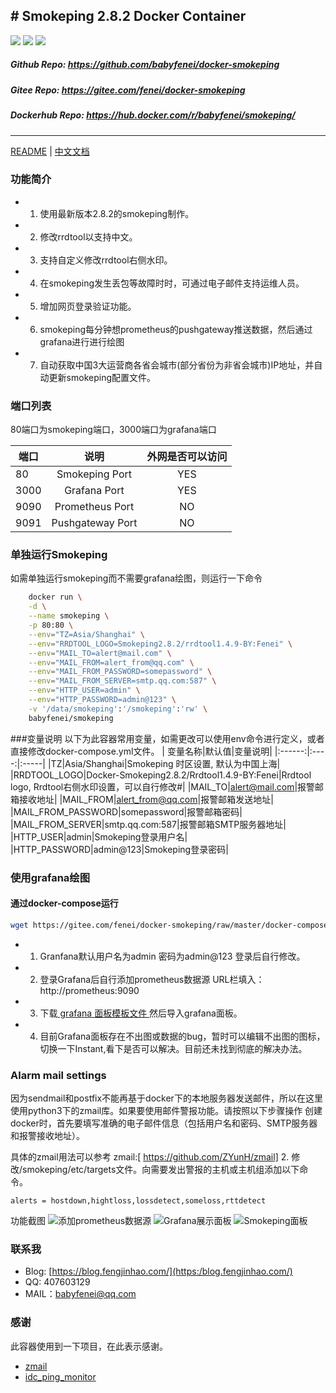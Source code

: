 ﻿﻿﻿﻿﻿# Smokeping 2.8.2 Docker Container
---
 [![](https://images.microbadger.com/badges/image/babyfenei/smokeping.svg)](https://microbadger.com/images/babyfenei/smokeping "Get your own image badge on microbadger.com")   [![](https://images.microbadger.com/badges/version/babyfenei/smokeping.svg)](https://microbadger.com/images/babyfenei/smokeping "Get your own version badge on microbadger.com")  [![](https://images.microbadger.com/badges/license/babyfenei/smokeping.svg)](https://microbadger.com/images/babyfenei/smokeping "Get your own license badge on microbadger.com")

##### Github Repo: https://github.com/babyfenei/docker-smokeping
##### Gitee  Repo: https://gitee.com/fenei/docker-smokeping
##### Dockerhub Repo: https://hub.docker.com/r/babyfenei/smokeping/

---
[README](README.md) | [中文文档](README_ZH.md)

### 功能简介
- 1. 使用最新版本2.8.2的smokeping制作。
- 2. 修改rrdtool以支持中文。
- 3. 支持自定义修改rrdtool右侧水印。
- 4. 在smokeping发生丢包等故障时时，可通过电子邮件支持运维人员。
- 5. 增加网页登录验证功能。
- 6. smokeping每分钟想prometheus的pushgateway推送数据，然后通过grafana进行进行绘图
- 7. 自动获取中国3大运营商各省会城市(部分省份为非省会城市)IP地址，并自动更新smokeping配置文件。
  
### 端口列表

80端口为smokeping端口，3000端口为grafana端口

| 端口 |     说明     |  外网是否可以访问 |
|------|:-------------:|:-------------:|
|  80  | Smokeping  Port | YES |
| 3000 | Grafana Port | YES |
| 9090 | Prometheus Port | NO |
| 9091 | Pushgateway Port | NO |


### 单独运行Smokeping
如需单独运行smokeping而不需要grafana绘图，则运行一下命令
```bash
    docker run \
    -d \
    --name smokeping \
    -p 80:80 \
    --env="TZ=Asia/Shanghai" \
    --env="RRDTOOL_LOGO=Smokeping2.8.2/rrdtool1.4.9-BY:Fenei" \
    --env="MAIL_TO=alert@mail.com" \
    --env="MAIL_FROM=alert_from@qq.com" \
    --env="MAIL_FROM_PASSWORD=somepassword" \
    --env="MAIL_FROM_SERVER=smtp.qq.com:587" \
    --env="HTTP_USER=admin" \
    --env="HTTP_PASSWORD=admin@123" \
    -v '/data/smokeping':'/smokeping':'rw' \
    babyfenei/smokeping
```


###变量说明
以下为此容器常用变量，如需更改可以使用env命令进行定义，或者直接修改docker-compose.yml文件。
| 变量名称|默认值|变量说明|
|:------:|:----:|:-----|
|TZ|Asia/Shanghai|Smokeping 时区设置, 默认为中国上海|
|RRDTOOL_LOGO|Docker-Smokeping2.8.2/Rrdtool1.4.9-BY:Fenei|Rrdtool logo, Rrdtool右侧水印设置，可以自行修改#|
|MAIL_TO|alert@mail.com|报警邮箱接收地址|
|MAIL_FROM|alert_from@qq.com|报警邮箱发送地址|
|MAIL_FROM_PASSWORD|somepassword|报警邮箱密码|
|MAIL_FROM_SERVER|smtp.qq.com:587|报警邮箱SMTP服务器地址|
|HTTP_USER|admin|Smokeping登录用户名|
|HTTP_PASSWORD|admin@123|Smokeping登录密码|

### 使用grafana绘图
#### 通过docker-compose运行
```bash
wget https://gitee.com/fenei/docker-smokeping/raw/master/docker-compose.yml | docker-compose up -d
```
- 1. Granfana默认用户名为admin 密码为admin@123 登录后自行修改。
- 2. 登录Grafana后自行添加prometheus数据源 URL栏填入：http://prometheus:9090
- 3. 下载[ grafana 面板模板文件 ](https://gitee.com/fenei/docker-smokeping/raw/master/grafana/ping_monitor.json)然后导入grafana面板。
- 4. 目前Grafana面板存在不出图或数据的bug，暂时可以编辑不出图的图标，切换一下Instant,看下是否可以解决。目前还未找到彻底的解决办法。



### Alarm mail settings
因为sendmail和postfix不能再基于docker下的本地服务器发送邮件，所以在这里使用python3下的zmail库。如果要使用邮件警报功能。请按照以下步骤操作
创建docker时，首先要填写准确的电子邮件信息（包括用户名和密码、SMTP服务器和报警接收地址）。

具体的zmail用法可以参考 zmail:[ https://github.com/ZYunH/zmail]
2.  修改/smokeping/etc/targets文件。向需要发出警报的主机或主机组添加以下命令。
```
alerts = hostdown,hightloss,lossdetect,someloss,rttdetect
```
功能截图
![添加prometheus数据源](https://gitee.com/fenei/Story-writer-picture/raw/master/小书匠/1603269243333.png)
![Grafana展示面板](https://gitee.com/fenei/Story-writer-picture/raw/master/小书匠/1603269449036.png)
![Smokeping面板](https://gitee.com/fenei/Story-writer-picture/raw/master/小书匠/1603269552310.png)

### 联系我
* Blog: [https://blog.fengjinhao.com/](https:/blog.fengjinhao.com/)
* QQ: 407603129
* MAIL：babyfenei@qq.com


### 感谢

此容器使用到一下项目，在此表示感谢。

* [zmail](https://github.com/ZYunH/zmail)
* [idc_ping_monitor](https://github.com/wilsonchai8/idc_ping_monitor)

